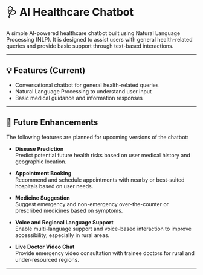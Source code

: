 # 🩺 AI Healthcare Chatbot

A simple AI-powered healthcare chatbot built using Natural Language Processing (NLP). It is designed to assist users with general health-related queries and provide basic support through text-based interactions.

---

## 💡 Features (Current)

- Conversational chatbot for general health-related queries
- Natural Language Processing to understand user input
- Basic medical guidance and information responses

---

## 🔮 Future Enhancements

The following features are planned for upcoming versions of the chatbot:

- **Disease Prediction**  
  Predict potential future health risks based on user medical history and geographic location.

- **Appointment Booking**  
  Recommend and schedule appointments with nearby or best-suited hospitals based on user needs.

- **Medicine Suggestion**  
  Suggest emergency and non-emergency over-the-counter or prescribed medicines based on symptoms.

- **Voice and Regional Language Support**  
  Enable multi-language support and voice-based interaction to improve accessibility, especially in rural areas.

- **Live Doctor Video Chat**  
  Provide emergency video consultation with trainee doctors for rural and under-resourced regions.

---
